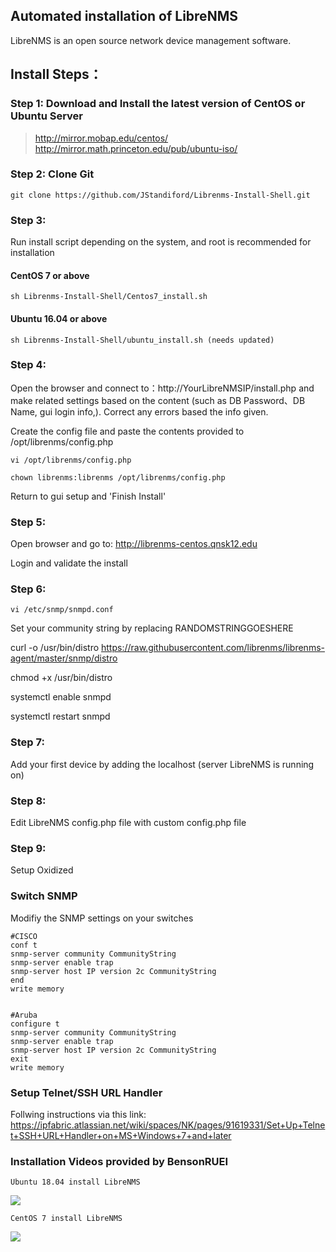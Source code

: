 ## Automated installation of LibreNMS
LibreNMS is an open source network device management software.

## Install Steps：

### Step 1: Download and Install the latest version of CentOS or Ubuntu Server
   > http://mirror.mobap.edu/centos/
   > http://mirror.math.princeton.edu/pub/ubuntu-iso/


### Step 2: Clone Git 
    git clone https://github.com/JStandiford/Librenms-Install-Shell.git


### Step 3:
Run install script depending on the system, and root is recommended for installation
  
  
#### CentOS 7 or above
  
    sh Librenms-Install-Shell/Centos7_install.sh
  
#### Ubuntu 16.04 or above  
    sh Librenms-Install-Shell/ubuntu_install.sh (needs updated)


### Step 4:
Open the browser and connect to：http://YourLibreNMSIP/install.php  and make related settings based on the content (such as DB Password、DB Name, gui login info,).  Correct any errors based the info given.  

Create the config file and paste the contents provided to /opt/librenms/config.php

    vi /opt/librenms/config.php

    chown librenms:librenms /opt/librenms/config.php
    
Return to gui setup and 'Finish Install'


### Step 5:
Open browser and go to: http://librenms-centos.qnsk12.edu

Login and validate the install


### Step 6:
    vi /etc/snmp/snmpd.conf
Set your community string by replacing RANDOMSTRINGGOESHERE
   
   curl -o /usr/bin/distro https://raw.githubusercontent.com/librenms/librenms-agent/master/snmp/distro
   
   chmod +x /usr/bin/distro
   
   systemctl enable snmpd
   
   systemctl restart snmpd


### Step 7:
Add your first device by adding the localhost (server LibreNMS is running on) 


### Step 8:
Edit LibreNMS config.php file with custom config.php file


### Step 9: 
Setup Oxidized


### Switch SNMP 
Modifiy the SNMP settings on your switches

    #CISCO
    conf t
    snmp-server community CommunityString
    snmp-server enable trap 
    snmp-server host IP version 2c CommunityString
    end
    write memory 


    #Aruba
    configure t
    snmp-server community CommunityString
    snmp-server enable trap 
    snmp-server host IP version 2c CommunityString
    exit
    write memory
    
    
### Setup Telnet/SSH URL Handler
Follwing instructions via this link:  https://ipfabric.atlassian.net/wiki/spaces/NK/pages/91619331/Set+Up+Telnet+SSH+URL+Handler+on+MS+Windows+7+and+later




### Installation Videos provided by BensonRUEI
    Ubuntu 18.04 install LibreNMS
[![](http://img.youtube.com/vi/PDYOwL5pDG8/0.jpg)](http://www.youtube.com/watch?v=PDYOwL5pDG8 "")
    
    CentOS 7 install LibreNMS
[![](http://img.youtube.com/vi/UxsgXax2wBE/0.jpg)](http://www.youtube.com/watch?v=UxsgXax2wBE "")
